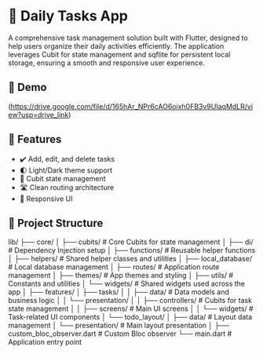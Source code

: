 # 📝 Daily Tasks App

A comprehensive task management solution built with Flutter, designed to help users organize their daily activities efficiently. The application leverages Cubit for state management and sqflite for persistent local storage, ensuring a smooth and responsive user experience.

## 📱 Demo
(https://drive.google.com/file/d/165hAr_NPr6cAO6oixh0FB3v9UIaqMdLR/view?usp=drive_link)

## 🚀 Features
- ✔️ Add, edit, and delete tasks
- 🌓 Light/Dark theme support
- 🧩 Cubit state management
- 🛣️ Clean routing architecture
- 📱 Responsive UI

## 📂 Project Structure 
 
lib/
├── core/
│   ├── cubits/         # Core Cubits for state management
│   ├── di/             # Dependency Injection setup
│   ├── functions/      # Reusable helper functions
│   ├── helpers/        # Shared helper classes and utilities
│   ├── local_database/ # Local database management
│   ├── routes/         # Application route management
│   ├── themes/         # App themes and styling
│   ├── utils/          # Constants and utilities
│   └── widgets/        # Shared widgets used across the app
│
├── features/
│   ├── tasks/
│   │   ├── data/       # Data models and business logic
│   │   └── presentation/
│   │       ├── controllers/ # Cubits for task state management
│   │       ├── screens/     # Main UI screens
│   │       └── widgets/     # Task-related UI components
│   └── todo_layout/
│       ├── data/       # Layout data management
│       └── presentation/ # Main layout presentation
│
├── custom_bloc_observer.dart # Custom Bloc observer
└── main.dart                 # Application entry point